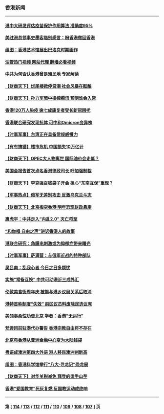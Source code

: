 ### 香港新闻
---
#### [港中大研发评估疫苗保护作用算法 准确度95%](../../pages/ncid1349362/n13782688.md?07172045) 
#### [美驻港总领事史墨客临别感言：盼香港做回香港](../../pages/ncid1349362/n13782585.md?07172045) 
#### [组图：香港艺术馆展出巴洛克时期画作](../../pages/ncid1349362/n13782135.md?07172045) 
#### [油管热门视频 网站代理 翻墙必看视频](http://209.222.30.114:81/youtube.html?07172045)
#### [中共为何否认香港曾是殖民地 专家解读](../../pages/ncid1349362/n13781804.md?07172045) 
#### [【财商天下】烂尾楼掀停贷潮 社会风暴在酝酿](../../pages/ncid1349362/n13781801.md?07172045) 
#### [【财商天下】孙力军暗中操控腾讯 预测谁会入常](../../pages/ncid1349362/n13781055.md?07172045) 
#### [香港120万人染疫 逾七成康复者受长新冠困扰](../../pages/ncid1349362/n13781018.md?07172045) 
#### [香港联合研究发现抗体 可中和Omicron变异株](../../pages/ncid1349362/n13781003.md?07172045) 
#### [【时事军事】台湾正在具备常规威慑力](../../pages/ncid1349362/n13780562.md?07172045) 
#### [【有冇搞错】楼市危机 中国损失10万亿计](../../pages/ncid1349362/n13780544.md?07172045) 
#### [【财商天下】OPEC大人物离世 国际油价会走低？](../../pages/ncid1349362/n13780200.md?07172045) 
#### [美国会报告首次点名香港律政司长 吁加强制裁](../../pages/ncid1349362/n13779884.md?07172045) 
#### [【财商天下】李克强召钱袋子开会 担心“东南互保”重现？](../../pages/ncid1349362/n13779421.md?07172045) 
#### [【军事热点】俄军无差别攻击 反激乌克兰斗志](../../pages/ncid1349362/n13778681.md?07172045) 
#### [【财商天下】北京掏空香港 明年恐现财政悬崖](../../pages/ncid1349362/n13778670.md?07172045) 
#### [惠虎宇：中共走入“内乱2.0” 灭亡将至](../../pages/ncid1349362/n13778194.md?07172045) 
#### [“和你唱 自由之声”讲诉香港人的故事](../../pages/ncid1349362/n13778097.md?07172045) 
#### [港联合研究：角膜电刺激或为抑郁症带来曙光](../../pages/ncid1349362/n13777710.md?07172045) 
#### [【时事军事】萨满营：与俄军近战的特种部队](../../pages/ncid1349362/n13777498.md?07172045) 
#### [吴吕南：乱我心者 今日之日多烦忧](../../pages/ncid1349362/n13777510.md?07172045) 
#### [实施“常备互换” 中共可动港近三成外汇](../../pages/ncid1349362/n13777440.md?07172045) 
#### [伦敦美食街周年庆 被揭与港乡议局关系后取消](../../pages/ncid1349362/n13777423.md?07172045) 
#### [港特首称制度“失效” 前区议员料废除民选议席](../../pages/ncid1349362/n13777379.md?07172045) 
#### [美领事柔性劝告北京 学者：香港“无运行”](../../pages/ncid1349362/n13777357.md?07172045) 
#### [梵谛冈前驻港代办警告 香港宗教自由将不存在](../../pages/ncid1349362/n13777315.md?07172045) 
#### [北京将香港从亚洲金融中心变为大陆钱袋](../../pages/ncid1349362/n13777283.md?07172045) 
#### [粤语成澳洲第四大外语 港人移民澳洲创新高](../../pages/ncid1349362/n13777296.md?07172045) 
#### [组图：香港科学馆举行“八大‧寻龙记”恐龙展](../../pages/ncid1349362/n13775538.md?07172045) 
#### [【财商天下】对华关税减免 拜登的烫手山芋](../../pages/ncid1349362/n13776628.md?07172045) 
#### [香港“爱国教育”死灰复燃 反国教运动成绝响](../../pages/ncid1349362/n13776205.md?07172045) 

---
#### 第 [ [114](./114.md?07172045) / [113](./113.md?07172045) / [112](./112.md?07172045) / [111](./111.md?07172045) / [110](./110.md?07172045) / [109](./109.md?07172045) / [108](./108.md?07172045) / [107](./107.md?07172045) ] 页
